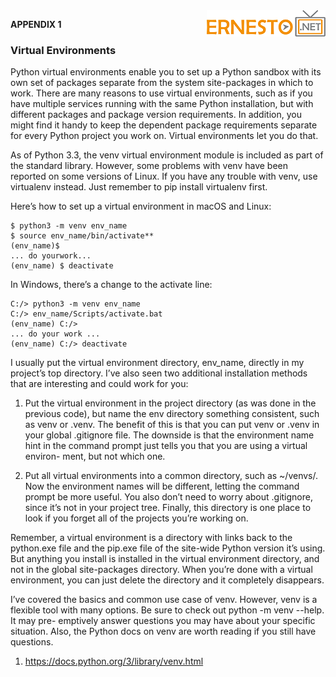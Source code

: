 <img align="right" src="../logo.png">

**APPENDIX 1**

### Virtual Environments

Python virtual environments enable you to set up a Python sandbox with its
own set of packages separate from the system site-packages in which to work.
There are many reasons to use virtual environments, such as if you have
multiple services running with the same Python installation, but with different
packages and package version requirements. In addition, you might find it
handy to keep the dependent package requirements separate for every Python
project you work on. Virtual environments let you do that.

As of Python 3.3, the venv virtual environment module is included as part of
the standard library. However, some problems with venv have been reported
on some versions of Linux. If you have any trouble with venv, use virtualenv
instead. Just remember to pip install virtualenv first.

Here’s how to set up a virtual environment in macOS and Linux:

```
$ python3 -m venv env_name
$ source env_name/bin/activate**
(env_name)$
... do yourwork...
(env_name) $ deactivate
```

In Windows, there’s a change to the activate line:

```
C:/> python3 -m venv env_name
C:/> env_name/Scripts/activate.bat
(env_name) C:/>
... do your work ...
(env_name) C:/> deactivate
```

I usually put the virtual environment directory, env_name, directly in my
project’s top directory. I’ve also seen two additional installation methods that
are interesting and could work for you:

1. Put the virtual environment in the project directory (as was done in the
previous code), but name the env directory something consistent, such
as venv or .venv. The benefit of this is that you can put venv or .venv in your
global .gitignore file. The downside is that the environment name hint in
the command prompt just tells you that you are using a virtual environ-
ment, but not which one.

2. Put all virtual environments into a common directory, such as ~/venvs/.
Now the environment names will be different, letting the command prompt
be more useful. You also don’t need to worry about .gitignore, since it’s not
in your project tree. Finally, this directory is one place to look if you forget
all of the projects you’re working on.

Remember, a virtual environment is a directory with links back to the python.exe
file and the pip.exe file of the site-wide Python version it’s using. But anything
you install is installed in the virtual environment directory, and not in the
global site-packages directory. When you’re done with a virtual environment,
you can just delete the directory and it completely disappears.

I’ve covered the basics and common use case of venv. However, venv is a flexible
tool with many options. Be sure to check out python -m venv --help. It may pre-
emptively answer questions you may have about your specific situation. Also,
the Python docs on venv are worth reading if you still have questions.

1. https://docs.python.org/3/library/venv.html




